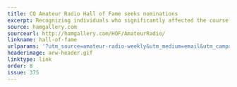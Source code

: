 ```yaml
---
title: CQ Amateur Radio Hall of Fame seeks nominations
excerpt: Recognizing individuals who significantly affected the course of Amateur Radio.
source: hamgallery.com
sourceurl: http://hamgallery.com/HOF/AmateurRadio/
linkname: hall-of-fame
urlparams: '?utm_source=amateur-radio-weekly&utm_medium=email&utm_campaign=newsletter'
headerimage: arw-header.gif
linktype: link
order: 8
issue: 375
---
```

